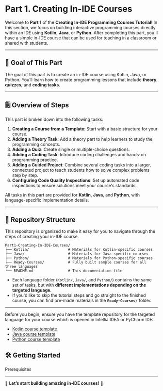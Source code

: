# Part 1. Creating In-IDE Courses

Welcome to **Part 1** of the **Creating In-IDE Programming Courses Tutorial**! 
In this section, we focus on building interactive programming courses directly within an IDE using **Kotlin**, **Java**, or **Python**. 
After completing this part, you'll have a simple in-IDE course that can be used for teaching in a classroom or shared with students.

---

## 🎯 Goal of This Part

The goal of this part is to create an in-IDE course using Kotlin, Java, or Python. You’ll learn how to create 
programming lessons that include **theory**, **quizzes**, and **coding tasks**.

---

## 🗒 Overview of Steps

This part is broken down into the following tasks:

1. **Creating a Course from a Template**: Start with a basic structure for your course.
2. **Adding a Theory Task**: Add a theory part to help learners to study the programming concepts.
3. **Adding a Quiz**: Create single or multiple-choice questions.
4. **Adding a Coding Task**: Introduce coding challenges and hands-on programming practice.
5. **Adding a Guided Project**: Combine several coding tasks into a larger, connected project to teach students how to solve complex problems step by step.
6. **Configuring Code Quality Inspections**: Set up automated code inspections to ensure solutions meet your course's standards.

All tasks in this part are provided for **Kotlin**, **Java**, and **Python**, with language-specific implementation details.

---

## 📂 Repository Structure

This repository is organized to make it easy for you to navigate through the steps of creating your in-IDE course.


```
Part1-Creating-In-IDE-Courses/
├── Kotlin/                  # Materials for Kotlin-specific courses
├── Java/                    # Materials for Java-specific courses
├── Python/                  # Materials for Python-specific courses
├── Ready-Courses/           # Fully built sample courses for all three languages
└── README.md                # This documentation file
```

- Each language folder (`Kotlin/`, `Java/`, and `Python/`) contains the same set of tasks, but with **different implementations depending on the targeted language**.
- If you'd like to skip the tutorial steps and go straight to the finished course, you can find pre-made materials in the **`Ready-Courses/`** folder.

---

Before you begin, ensure you have the template repository for 
the targeted language for your course which is opened in IntelliJ IDEA or PyCharm IDE:

- [Kotlin course template](https://github.com/jetbrains-academy/kotlin-course-template)
- [Java course template](https://github.com/jetbrains-academy/java-course-template)
- [Python course template](https://github.com/jetbrains-academy/python-course-template)

## 🛠 Getting Started

Prerequisites

---

🎉 **Let’s start building amazing in-IDE courses!** 🚀

